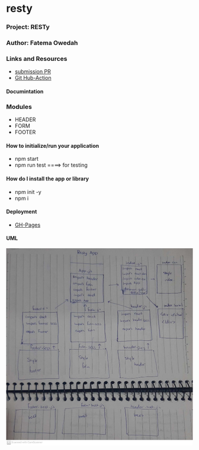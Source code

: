 # resty
### Project:  RESTy
### Author: Fatema Owedah

### Links and Resources

- [submission PR](https://github.com/401-advanced-javascript-fatemaOwedah/RESTY27/pull/2)
- [Git Hub-Action](https://github.com/401-advanced-javascript-fatemaOwedah/RESTY27/actions)

#### Documintation

### Modules
- HEADER
- FORM
- FOOTER


#### How to initialize/run your application 
- npm start
- npm run test ====> for testing


#### How do I install the app or library
- npm init -y 
- npm i 

#### Deployment
- [GH-Pages](https://401-advanced-javascript-fatemaowedah.github.io/RESTY27/)


#### UML
![UML](/assets/lab27.jpeg)